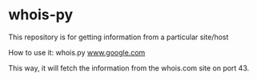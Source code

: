# whois-py

This repository is for getting information from a particular site/host

How to use it:
whois.py www.google.com

This way, it will fetch the information from the whois.com site on port 43.
